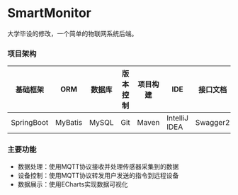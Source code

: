 # SmartMonitor

大学毕设的修改，一个简单的物联网系统后端。

### 项目架构

基础框架|ORM|数据库|版本控制|项目构建|IDE|接口文档
-|-|-|-|-|-|-
SpringBoot|MyBatis|MySQL|Git|Maven|IntelliJ IDEA|Swagger2

### 主要功能

- 数据处理：使用MQTT协议接收并处理传感器采集到的数据
- 设备控制：使用MQTT协议转发用户发送的指令到远程设备
- 数据展示：使用ECharts实现数据可视化
